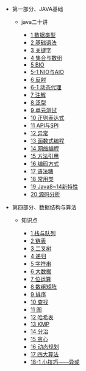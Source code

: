 <!--
 * @Author: your name
 * @Date: 2020-04-15 22:09:19
 * @LastEditTime: 2020-04-16 15:12:20
 * @LastEditors: your name
 * @Description: In User Settings Edit
 * @FilePath: \docs\_sidebar.md
 -->

* 第一部分、JAVA基础

    * java二十讲
    
        * [1 数据类型](/1.basics/1.java-basic/1-数据类型.md)  
        * [2 基础语法](/1.basics/1.java-basic/2-基础语法.md)
        * [3 关键字](/1.basics/1.java-basic/3-关键字.md)
        * [4 集合与数组](/1.basics/1.java-basic/4-集合.md)
        * [5 BIO](/1.basics/1.java-basic/5-IO.md)
        * [5-1 NIO与AIO](/1.basics/1.java-basic/5-1-IO.md)
        * [6 反射](/1.basics/1.java-basic/6-反射.md)
        * [6-1 动态代理](/1.basics/1.java-basic/6-1-动态代理.md)
        * [7 注解](/1.basics/1.java-basic/7-注解.md)
        * [8 泛型](/1.basics/1.java-basic/8-泛型.md)
        * [9 单元测试](/1.basics/1.java-basic/9-单元测试.md)
        * [10 正则表达式](/1.basics/1.java-basic/10-正则表达式.md)
        * [11 API与SPI](/1.basics/1.java-basic/11-API&SPI.md)
        * [12 异常](/1.basics/1.java-basic/12-异常.md)
        * [13 函数式编程](/1.basics/1.java-basic/13-函数式编程.md)
        * [14 网络编程](/1.basics/1.java-basic/14-网络编程.md)
        * [15 方法引用](/1.basics/1.java-basic/15-方法引用.md)
        * [16 编码方式](/1.basics/1.java-basic/16-编码方式.md)
        * [17 语法糖](/1.basics/1.java-basic/17-语法糖.md)
        * [18 常用类](/1.basics/1.java-basic/18-类.md)
        * [19 Java8~14新特性](/1.basics/1.java-basic/19-新特性.md)
        * [20 源码分析](/1.basics/1.java-basic/20-源码.md)

* 第四部分、数据结构与算法

    * 知识点
  
        * [1 栈与队列](/4.algorithm/1-栈与队列.md)
        * [2 链表](/4.algorithm/2-链表.md)
        * [3 二叉树](/4.algorithm/3-二叉树.md)
        * [4 递归](/4.algorithm/4-递归.md)
        * [5 字符串](/4.algorithm/5-字符串.md)
        * [6 大数据](/4.algorithm/6-大数据.md)
        * [7 位运算](/4.algorithm/7-位运算.md)
        * [8 数组矩阵](/4.algorithm/8-数组矩阵.md)
        * [9 排序](/4.algorithm/9-排序.md)
        * [10 查找](/4.algorithm/10-查找.md)
        * [11 图](/4.algorithm/11-图.md)
        * [12 哈希表](/4.algorithm/12-哈希表.md)
        * [13 KMP](/4.algorithm/13-KMP.md)
        * [14 分治](/4.algorithm/14-分治.md)
        * [15 贪心](/4.algorithm/15-贪心.md)
        * [16 动态规划](/4.algorithm/16-动态规划.md)
        * [17 四大算法](/4.algorithm/17-四大算法.md)
        * [18-1 小技巧——异或](/4.algorithm/18-小技巧1异或.md)
        




       


       
    
